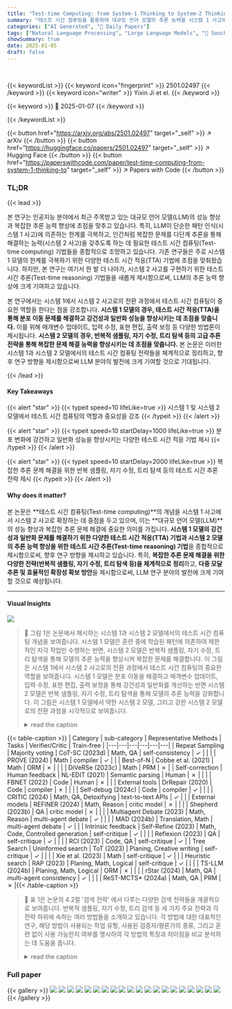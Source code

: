 ```yaml
---
title: "Test-time Computing: from System-1 Thinking to System-2 Thinking"
summary: "테스트 시간 컴퓨팅을 활용하여 대규모 언어 모델의 추론 능력을 시스템 1 사고에서 시스템 2 사고 수준으로 향상시키는 방법을 제시하는 획기적인 연구!"
categories: ["AI Generated", "🤗 Daily Papers"]
tags: ["Natural Language Processing", "Large Language Models", "🏢 Soochow University",]
showSummary: true
date: 2025-01-05
draft: false
---
```


<br>

{{< keywordList >}}
{{< keyword icon="fingerprint" >}} 2501.02497 {{< /keyword >}}
{{< keyword icon="writer" >}} Yixin Ji et el. {{< /keyword >}}
 
{{< keyword >}} 🤗 2025-01-07 {{< /keyword >}}
 
{{< /keywordList >}}

{{< button href="https://arxiv.org/abs/2501.02497" target="_self" >}}
↗ arXiv
{{< /button >}}
{{< button href="https://huggingface.co/papers/2501.02497" target="_self" >}}
↗ Hugging Face
{{< /button >}}
{{< button href="https://paperswithcode.com/paper/test-time-computing-from-system-1-thinking-to" target="_self" >}}
↗ Papers with Code
{{< /button >}}




### TL;DR


{{< lead >}}

본 연구는 인공지능 분야에서 최근 주목받고 있는 대규모 언어 모델(LLM)의 성능 향상과 복잡한 추론 능력 향상에 초점을 맞추고 있습니다. 특히, LLM이 단순한 패턴 인식(시스템 1 사고)에 의존하는 한계를 극복하고, 인간처럼 복잡한 문제를 다단계 추론을 통해 해결하는 능력(시스템 2 사고)을 갖추도록 하는 데 필요한 테스트 시간 컴퓨팅(Test-time computing) 기법들을 종합적으로 조망하고 있습니다. 기존 연구들은 주로 시스템 1 모델의 한계를 극복하기 위한 다양한 테스트 시간 적응(TTA) 기법에 초점을 맞춰왔습니다. 하지만, 본 연구는 여기서 한 발 더 나아가, 시스템 2 사고를 구현하기 위한 테스트 시간 추론(Test-time reasoning) 기법들을 새롭게 제시함으로써, LLM의 추론 능력 향상에 크게 기여하고 있습니다. 

본 연구에서는 시스템 1에서 시스템 2 사고로의 전환 과정에서 테스트 시간 컴퓨팅이 중요한 역할을 한다는 점을 강조합니다.  **시스템 1 모델의 경우, 테스트 시간 적응(TTA)을 통해 분포 이동 문제를 해결하고 강건성과 일반화 성능을 향상시키는 데 초점을 맞춥니다.** 이를 위해 매개변수 업데이트, 입력 수정, 표현 편집, 출력 보정 등 다양한 방법론이 제시됩니다.  **시스템 2 모델의 경우, 반복적 샘플링, 자기 수정, 트리 탐색 등의 고급 추론 전략을 통해 복잡한 문제 해결 능력을 향상시키는 데 초점을 맞춥니다.**  본 논문은 이러한 시스템 1과 시스템 2 모델에서의 테스트 시간 컴퓨팅 전략들을 체계적으로 정리하고,  향후 연구 방향을 제시함으로써 LLM 분야의 발전에 크게 기여할 것으로 기대됩니다.

{{< /lead >}}


#### Key Takeaways

{{< alert "star" >}}
{{< typeit speed=10 lifeLike=true >}} 시스템 1 및 시스템 2 모델에서 테스트 시간 컴퓨팅의 역할과 중요성을 강조 {{< /typeit >}}
{{< /alert >}}

{{< alert "star" >}}
{{< typeit speed=10 startDelay=1000 lifeLike=true >}} 분포 변화에 강건하고 일반화 성능을 향상시키는 다양한 테스트 시간 적응 기법 제시 {{< /typeit >}}
{{< /alert >}}

{{< alert "star" >}}
{{< typeit speed=10 startDelay=2000 lifeLike=true >}} 복잡한 추론 문제 해결을 위한 반복 샘플링, 자기 수정, 트리 탐색 등의 테스트 시간 추론 전략 제시 {{< /typeit >}}
{{< /alert >}}

#### Why does it matter?
본 논문은 **테스트 시간 컴퓨팅(Test-time computing)**의 개념을 시스템 1 사고에서 시스템 2 사고로 확장하는 데 중점을 두고 있으며, 이는 **대규모 언어 모델(LLM)**의 성능 향상과 복잡한 추론 문제 해결에 중요한 의미를 가집니다.  **시스템 1 모델의 강건성과 일반화 문제를 해결하기 위한 다양한 테스트 시간 적응(TTA) 기법과 시스템 2 모델의 추론 능력 향상을 위한 테스트 시간 추론(Test-time reasoning) 기법**을 종합적으로 제시함으로써, 향후 연구 방향을 제시하고 있습니다. 특히, **복잡한 추론 문제 해결을 위한 다양한 전략(반복적 샘플링, 자기 수정, 트리 탐색 등)을 체계적으로 정리**하고, **다중 모달 추론 및 효율적인 확장성 확보 방안**을 제시함으로써, LLM 연구 분야의 발전에 크게 기여할 것으로 예상됩니다.

------
#### Visual Insights



![](https://arxiv.org/html/2501.02497/x1.png)

> 🔼 그림 1은 논문에서 제시하는 시스템 1과 시스템 2 모델에서의 테스트 시간 컴퓨팅 개념을 보여줍니다. 시스템 1 모델은 훈련 중에 학습된 패턴에 의존하여 제한적인 지각 작업만 수행하는 반면, 시스템 2 모델은 반복적 샘플링, 자기 수정, 트리 탐색을 통해 모델의 추론 능력을 향상시켜 복잡한 문제를 해결합니다. 이 그림은 시스템 1에서 시스템 2 사고로의 전환 과정에서 테스트 시간 컴퓨팅의 중요한 역할을 보여줍니다. 시스템 1 모델은 분포 이동을 해결하고 매개변수 업데이트, 입력 수정, 표현 편집, 출력 보정을 통해 강건성과 일반화를 개선하는 반면 시스템 2 모델은 반복 샘플링, 자기 수정, 트리 탐색을 통해 모델의 추론 능력을 강화합니다.  이 그림은 시스템 1 모델에서 약한 시스템 2 모델, 그리고 강한 시스템 2 모델로의 전환 과정을 시각적으로 보여줍니다.
> <details>
> <summary>read the caption</summary>
> Figure 1: Illustration of test-time computing in the System-1 and System-2 model.
> </details>





{{< table-caption >}}
| Category | sub-category | Representative Methods | Tasks | Verifier/Critic | Train-free |
|---|---|---|---|---|---| 
| Repeat Sampling | Majority voting | CoT-SC (2023d) | Math, QA | self-consistency | ✓ |
|  |  | PROVE (2024) | Math | compiler | ✓ |
|  | Best-of-N | Cobbe et al. (2021) | Math | ORM | ✗ |
|  |  | DiVeRSe (2023c) | Math | PRM | ✗ |
| Self-correction | Human feedback | NL-EDIT (2021) | Semantic parsing | Human | ✗ |
|  |  | FBNET (2022) | Code | Human | ✗ |
|  | External tools | DrRepair (2020) | Code | compiler | ✗ |
|  |  | Self-debug (2024c) | Code | compiler | ✓ |
|  |  | CRITIC (2024) | Math, QA, Detoxifying | text-to-text APIs | ✓ |
|  | External models | REFINER (2024) | Math, Reason | critic model | ✗ |
|  |  | Shepherd (2023b) | QA | critic model | ✗ |
|  |  | Multiagent Debate (2023) | Math, Reason | multi-agent debate | ✓ |
|  |  | MAD (2024b) | Translation, Math | multi-agent debate | ✓ |
|  | Intrinsic feedback | Self-Refine (2023) | Math, Code, Controlled generation | self-critique | ✓ |
|  |  | Reflexion (2023) | QA | self-critique | ✓ |
|  |  | RCI (2023) | Code, QA | self-critique | ✓ |
| Tree Search | Uninformed search | ToT (2023) | Planing, Creative writing | self-critique | ✓ |
|  |  | Xie et al. (2023) | Math | self-critique | ✓ |
|  | Heuristic search | RAP (2023) | Planing, Math, Logical | self-critique | ✓ |
|  |  | TS-LLM (2024b) | Planing, Math, Logical | ORM | ✗ |
|  |  | rStar (2024) | Math, QA | multi-agent consistency | ✓ |
|  |  | ReST-MCTS* (2024a) | Math, QA | PRM | ✗ |{{< /table-caption >}}

> 🔼 표 1은 논문의 4.2절 '검색 전략' 에서 다루는 다양한 검색 전략들을 개괄적으로 보여줍니다. 반복적 샘플링, 자기 수정, 트리 검색 등 세 가지 주요 전략과 각 전략 하위에 속하는 여러 방법들을 소개하고 있습니다. 각 방법에 대한 대표적인 연구, 해당 방법이 사용되는 작업 유형, 사용된 검증자/평론가의 종류, 그리고 훈련 없이 사용 가능한지 여부를 명시하여 각 방법의 특징과 차이점을 비교 분석하는 데 도움을 줍니다.
> <details>
> <summary>read the caption</summary>
> Table 1: Overview of search strategies.
> </details>





### Full paper

{{< gallery >}}
<img src="paper_images/1.png" class="grid-w50 md:grid-w33 xl:grid-w25" />
<img src="paper_images/2.png" class="grid-w50 md:grid-w33 xl:grid-w25" />
<img src="paper_images/3.png" class="grid-w50 md:grid-w33 xl:grid-w25" />
<img src="paper_images/4.png" class="grid-w50 md:grid-w33 xl:grid-w25" />
<img src="paper_images/5.png" class="grid-w50 md:grid-w33 xl:grid-w25" />
<img src="paper_images/6.png" class="grid-w50 md:grid-w33 xl:grid-w25" />
<img src="paper_images/7.png" class="grid-w50 md:grid-w33 xl:grid-w25" />
<img src="paper_images/8.png" class="grid-w50 md:grid-w33 xl:grid-w25" />
<img src="paper_images/9.png" class="grid-w50 md:grid-w33 xl:grid-w25" />
<img src="paper_images/10.png" class="grid-w50 md:grid-w33 xl:grid-w25" />
<img src="paper_images/11.png" class="grid-w50 md:grid-w33 xl:grid-w25" />
<img src="paper_images/12.png" class="grid-w50 md:grid-w33 xl:grid-w25" />
<img src="paper_images/13.png" class="grid-w50 md:grid-w33 xl:grid-w25" />
<img src="paper_images/14.png" class="grid-w50 md:grid-w33 xl:grid-w25" />
<img src="paper_images/15.png" class="grid-w50 md:grid-w33 xl:grid-w25" />
<img src="paper_images/16.png" class="grid-w50 md:grid-w33 xl:grid-w25" />
<img src="paper_images/17.png" class="grid-w50 md:grid-w33 xl:grid-w25" />
<img src="paper_images/18.png" class="grid-w50 md:grid-w33 xl:grid-w25" />
<img src="paper_images/19.png" class="grid-w50 md:grid-w33 xl:grid-w25" />
<img src="paper_images/20.png" class="grid-w50 md:grid-w33 xl:grid-w25" />
{{< /gallery >}}